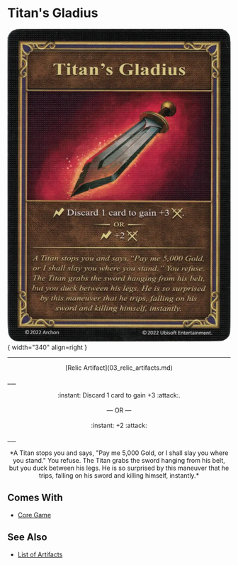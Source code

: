 # Titan's Gladius

![Titan's Gladius](../assets/artifacts_relic-titans_gladius.webp){ width="340" align=right }
___
<p style="text-align: center;" markdown>[Relic Artifact](03_relic_artifacts.md)</p>
___
<p style="text-align: center;" markdown>:instant: Discard 1 card to gain +3 :attack:.<br><br>— OR —<br><br>:instant: +2 :attack:</p>
___
<p style="text-align: center;" markdown>*A Titan stops you and says, "Pay me 5,000 Gold, or I shall slay you where you stand." You refuse. The Titan grabs the sword hanging from his belt, but you duck between his legs. He is so surprised by this maneuver that he trips, falling on his sword and killing himself, instantly.*</p>


## Comes With

- [Core Game](../content/core_game.md)


## See Also


- [List of Artifacts](index.md)

